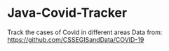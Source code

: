 # Java-Covid-Tracker
Track the cases of Covid in different areas
Data from: https://github.com/CSSEGISandData/COVID-19
